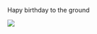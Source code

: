Hapy birthday to the ground

![](http://s3-ec.buzzfed.com/static/2014-07/18/10/enhanced/webdr06/anigif_enhanced-buzz-26841-1405694334-4.gif)
